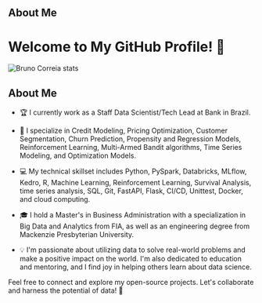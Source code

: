 ## About Me
# Welcome to My GitHub Profile! 👋

![Bruno Correia stats](https://github-readme-stats.vercel.app/api?username=bruunocorreia&count_private=true)

## About Me
- 🏆 I currently work as a Staff Data Scientist/Tech Lead at Bank in Brazil.
  
- 🎯 I specialize in Credit Modeling, Pricing Optimization, Customer Segmentation, Churn Prediction, Propensity and Regression Models, Reinforcement Learning, Multi-Armed Bandit algorithms, Time Series Modeling, and Optimization Models.
  
- 💻 My technical skillset includes Python, PySpark, Databricks, MLflow, Kedro, R, Machine Learning, Reinforcement Learning, Survival Analysis, time series analysis, SQL, Git, FastAPI, Flask, CI/CD, Unittest, Docker, and cloud computing.
  
- 🎓 I hold a Master's in Business Administration with a specialization in Big Data and Analytics from FIA, as well as an engineering degree from Mackenzie Presbyterian University.
  
- 💡 I'm passionate about utilizing data to solve real-world problems and make a positive impact on the world. I'm also dedicated to education and mentoring, and I find joy in helping others learn about data science.

Feel free to connect and explore my open-source projects. Let's collaborate and harness the potential of data! 🚀
